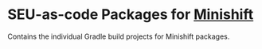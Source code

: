 # SEU-as-code Packages for [Minishift](https://github.com/minishift/minishift)

Contains the individual Gradle build projects for Minishift packages.
